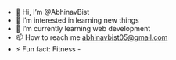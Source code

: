 - 👋 Hi, I’m @AbhinavBist
- 👀 I’m interested in learning new things
- 🌱 I’m currently learning web development
- 📫 How to reach me abhinavbist05@gmail.com
- ⚡ Fun fact: Fitness  -
 
<!---
AbhinavBist-01/AbhinavBist-01 is a ✨ special ✨ repository because its `README.md` (this file) appears on your GitHub profile.
You can click the Preview link to take a look at your changes.
--->
